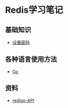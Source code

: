 # Redis学习笔记
## 基础知识
- [设置密码](/DataBase/Redis/Use/SetPassword.md)
## 各种语言使用方法
- [Go](/DataBase/Redis/Language/Go.md)
## 资料
- [redigo-API](https://godoc.org/github.com/garyburd/redigo/redis)